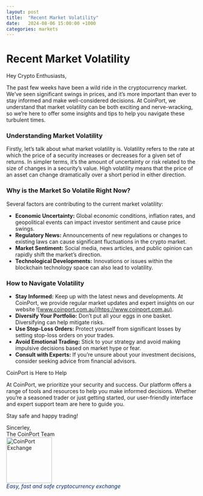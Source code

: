 ```yaml
---
layout: post
title:  "Recent Market Volatility"
date:   2024-08-06 15:00:00 +1000
categories: markets
---
```

# Recent Market Volatility

Hey Crypto Enthusiasts,

The past few weeks have been a wild ride in the cryptocurrency market. We’ve seen significant swings in prices, and it’s more important than ever to stay informed and make well-considered decisions. At CoinPort, we understand that market volatility can be both exciting and nerve-wracking, so we’re here to offer some insights and tips to help you navigate these turbulent times.

### Understanding Market Volatility
Firstly, let’s talk about what market volatility is. Volatility refers to the rate at which the price of a security increases or decreases for a given set of returns. In simpler terms, it’s the amount of uncertainty or risk related to the size of changes in a security’s value. High volatility means that the price of an asset can change dramatically over a short period in either direction.

### Why is the Market So Volatile Right Now?
Several factors are contributing to the current market volatility:

- **Economic Uncertainty:** Global economic conditions, inflation rates, and geopolitical events can impact investor sentiment and cause price swings.
- **Regulatory News:** Announcements of new regulations or changes to existing laws can cause significant fluctuations in the crypto market.
- **Market Sentiment:** Social media, news articles, and public opinion can rapidly shift the market’s direction.
- **Technological Developments:** Innovations or issues within the blockchain technology space can also lead to volatility.

### How to Navigate Volatility
- **Stay Informed:** Keep up with the latest news and developments. At CoinPort, we provide regular market updates and expert insights on our website ![www.coinport.com.au](htps://www.coinport.com.au).
- **Diversify Your Portfolio:** Don’t put all your eggs in one basket. Diversifying can help mitigate risks.
- **Use Stop-Loss Orders:** Protect yourself from significant losses by setting stop-loss orders on your trades.
- **Avoid Emotional Trading:** Stick to your strategy and avoid making impulsive decisions based on market hype or fear.
- **Consult with Experts:** If you’re unsure about your investment decisions, consider seeking advice from financial advisors.

CoinPort is Here to Help

At CoinPort, we prioritize your security and success. Our platform offers a range of tools and resources to help you make informed decisions. Whether you’re a seasoned trader or just getting started, our user-friendly interface and expert support team are here to guide you.

Stay safe and happy trading!


<p>
Sincerley, <br />
The CoinPort Team <br />
<img src="https://doc.coinport.com.au/images/logos/signature_logo.png" alt="CoinPort Exchange" width="120" /><br />
<span style="color: #022873;"><em>Easy, fast and safe cryptocurrency exchange</em></span>
</p>
